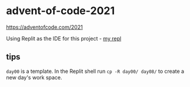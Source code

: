 # advent-of-code-2021

https://adventofcode.com/2021

Using Replit as the IDE for this project - [my repl](https://replit.com/@BenCorneau/advent-of-code-2021)

## tips
`day00` is a template.  In the Replit shell run `cp -R day00/ day08/` to create a new day's work space.